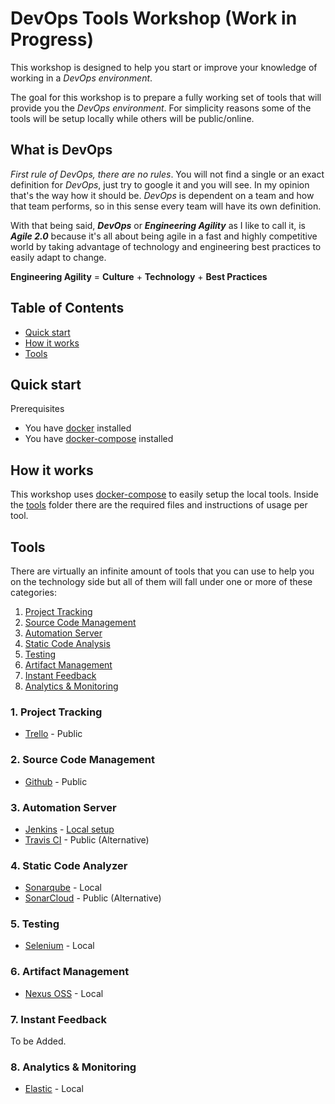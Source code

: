 # DevOps Tools Workshop (Work in Progress)

This workshop is designed to help you start or improve your knowledge of working in a *DevOps environment*. 

The goal for this workshop is to prepare a fully working set of tools that will provide you the *DevOps environment*. For simplicity reasons some of the tools will be setup locally while others will be public/online.

## What is DevOps

*First rule of DevOps, there are no rules*. You will not find a single or an exact definition for *DevOps*, just try to google it and you will see. In my opinion that's the way how it should be. *DevOps* is dependent on a team and how that team performs, so in this sense every team will have its own definition.

With that being said, ***DevOps*** or ***Engineering Agility*** as I like to call it, is ***Agile 2.0*** because it's all about being agile in a fast and highly competitive world by taking advantage of technology and engineering best practices to easily adapt to change.

**Engineering Agility** = **Culture** + **Technology** + **Best Practices**

## Table of Contents

* [Quick start](#quick-start)
* [How it works](#how-it-works)
* [Tools](#tools)

## Quick start

Prerequisites

* You have [docker](https://www.docker.com/) installed
* You have [docker-compose](https://docs.docker.com/compose/) installed


## How it works

This workshop uses [docker-compose](https://docs.docker.com/compose/) to easily setup the local tools. Inside the [tools]() folder there are the required files and instructions of usage per tool.


## Tools

There are virtually an infinite amount of tools that you can use to help you on the technology side but all of them will fall under one or more of these categories:

1. [Project Tracking](#1-project-tracking)
2. [Source Code Management](#2-source-code-management)
3. [Automation Server](#3-automation-server)
4. [Static Code Analysis](#4-static-code-analysis)
5. [Testing](#5-testing)
6. [Artifact Management](#6-artifact-management)
7. [Instant Feedback](#7-instant-feedback)
8. [Analytics & Monitoring](#8-analytics--monitoring)


### 1. Project Tracking

* [Trello](https://trello.com/) - Public

### 2. Source Code Management

* [Github](https://github.com/) - Public

### 3. Automation Server

* [Jenkins](https://jenkins.io/) - [Local setup](/tools/jenkins)
* [Travis CI](https://travis-ci.org/) - Public (Alternative)

### 4. Static Code Analyzer

* [Sonarqube](https://www.sonarqube.org/) - Local
* [SonarCloud](https://sonarcloud.io/) - Public (Alternative)

### 5. Testing

* [Selenium](http://www.seleniumhq.org/) - Local

### 6. Artifact Management

* [Nexus OSS](https://www.sonatype.com/nexus-repository-oss) - Local

### 7. Instant Feedback

To be Added.

### 8. Analytics & Monitoring

* [Elastic](https://www.elastic.co/products) - Local
